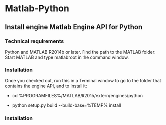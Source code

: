 # Matlab-Python

## Install engine Matlab Engine API for Python

### Technical requirements
 Python and MATLAB R2014b or later.
  Find the path to the MATLAB folder: Start MATLAB and type matlabroot in the command window. 
 

### Installation 


Once you checked out, run this in a Terminal window to go to the folder that contains the engine API,
and to install it:



- cd     %PROGRAMFILES%/MATLAB/R2015/extern/engines/python

-  python  setup.py build --build-base=%TEMP% install

### Installation 

